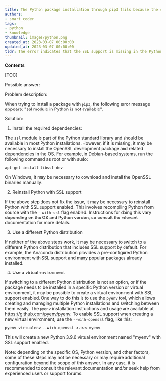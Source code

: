 ```yaml
---
title: The Python package installation through pip3 fails because the ssl module is not accessible
authors:
- smart_coder
tags:
- python
- knowledge
thumbnail: images/python.png
created_at: 2023-03-07 00:00:00
updated_at: 2023-03-07 00:00:00
tldr: The error indicates that the SSL support is missing in the Python installation.
---
```


**Contents**

[TOC]

Possible answer:

Problem description: 

When trying to install a package with `pip3`, the following error message appears: "ssl module in Python is not available". 

Solution:

1. Install the required dependencies: 

The `ssl` module is part of the Python standard library and should be available in most Python installations. However, if it is missing, it may be necessary to install the OpenSSL development package and related dependencies in the OS. For example, in Debian-based systems, run the following command as root or with sudo: 

```
apt-get install libssl-dev
```

On Windows, it may be necessary to download and install the OpenSSL binaries manually. 

2. Reinstall Python with SSL support 

If the above step does not fix the issue, it may be necessary to reinstall Python with SSL support enabled. This involves recompiling Python from source with the `--with-ssl` flag enabled. Instructions for doing this vary depending on the OS and Python version, so consult the relevant documentation for more details. 

3. Use a different Python distribution 

If neither of the above steps work, it may be necessary to switch to a different Python distribution that includes SSL support by default. For example, the Anaconda distribution provides a pre-configured Python environment with SSL support and many popular packages already installed. 

4. Use a virtual environment 

If switching to a different Python distribution is not an option, or if the package needs to be installed in a specific Python version or virtual environment, it may be possible to create a virtual environment with SSL support enabled. One way to do this is to use the `pyenv` tool, which allows creating and managing multiple Python installations and switching between them easily. The `pyenv` installation instructions and usage are available at https://github.com/pyenv/pyenv. To enable SSL support when creating a new virtual environment, use the `--with-openssl` flag, like this: 

```
pyenv virtualenv --with-openssl 3.9.6 myenv
```

This will create a new Python 3.9.6 virtual environment named "myenv" with SSL support enabled. 

Note: depending on the specific OS, Python version, and other factors, some of these steps may not be necessary or may require additional configuration beyond the scope of this answer. In any case, it is recommended to consult the relevant documentation and/or seek help from experienced users or support forums.
